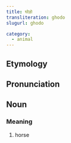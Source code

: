 ```yaml
---
title: घोड़ो
transliteration: ghodo
slugurl: ghodo

category: 
  - animal
---
```


## Etymology

## Pronunciation

## Noun
### Meaning
1. horse